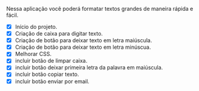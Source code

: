 Nessa aplicação você poderá formatar textos grandes de maneira rápida e fácil.

- [x] Início do projeto.
- [x] Criação de caixa para digitar texto.
- [x] Criação de botão para deixar texto em letra maiúscula.
- [x] Criação de botão para deixar texto em letra minúscua.
- [x] Melhorar CSS. 
- [x] incluir botão de limpar caixa.
- [x] incluir botão deixar primeira letra da palavra em maiúscula.
- [x] incluir botão copiar texto.
- [x] incluir botão enviar por email.